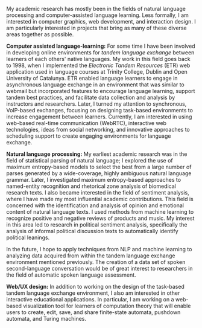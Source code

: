 My academic research has mostly been in the fields of natural language processing and computer-assisted language learning. Less formally, I am interested in computer graphics, web development, and interaction design. I am particularly interested in projects that bring as many of these diverse areas together as possible.

**Computer assisted language-learning:** For some time I have been involved in developing online environments for *tandem language exchange* between learners of each others' native languages. My work in this field goes back to 1998, when I implemented the *Electronic Tandem Resources* (ETR) web application used in language courses at Trinity College, Dublin and Open University of Catalunya. ETR enabled language learners to engage in asynchronous language exchange in an environment that was similar to webmail but incorporated features to encourage language learning, support tandem best practices, and facilitate data collection and analysis by instructors and researchers. Later, I turned my attention to synchronous, VoIP-based exchanges, focusing on designing task-based environments to increase engagement between learners. Currently, I am interested in using web-based real-time communication (WebRTC), interactive web technologies, ideas from social networking, and innovative approaches to scheduling support to create engaging environments for language exchange.  

**Natural language processing:** My earliest academic research was in the field of statistical parsing of natural language; I explored the use of maximum entropy-based models to select the best from a large number of parses generated by a wide-coverage, highly ambiguous natural language grammar. Later, I investigated maximum entropy-based approaches to named-entity recognition and rhetorical zone analysis of biomedical research texts. I also became interested in the field of sentiment analysis, where I have made my most influential academic contributions. This field is concerned with the identification and analysis of opinion and emotional content of natural language texts. I used methods from machine learning to recognize positive and negative reviews of products and music. My interest in this area led to research in political sentiment analysis, specifically the analysis of informal political discussion texts to automatically identify political leanings.

In the future, I hope to apply techniques from NLP and machine learning to analyzing data acquired from within the tandem language exchange environment mentioned previously. The creation of a data set of spoken second-language conversation would be of great interest to researchers in the field of automatic spoken language assessment.

**Web/UX design:** In addition to working on the design of the task-based tandem language exchange environment, I also am interested in other interactive educational applications. In particular, I am working on a web-based visualization tool for learners of computation theory that will enable users to create, edit, save, and share finite-state automata, pushdown automata, and Turing machines.
